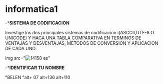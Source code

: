 # informatica1
-***SISTEMA DE CODIFICACION**

Investige los dos principales sistemas de codificacion i(ASCCII,UTF-8 O UNICODE) Y HAGA UNA TABLA COMPARATIVA EN TERMINOS DE VENTAJAS Y DESVENTAJAS, METODOS DE CONVERSION Y APLICACION DE CADA UNO.

img src="![14158 es](https://github.com/Belenmejia/informatica1/assets/142844432/62aef2a1-78c4-409d-bc39-143acb2ef825)"

-***IDENTIFICAR TU NOMBRE**

°BELEN
°alt+ 07 alt+136 alt+110

